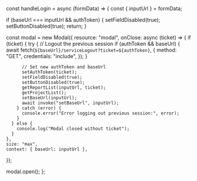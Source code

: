 const handleLogin = async (formData) => {
  const { inputUrl } = formData;
  
  if (baseUrl === inputUrl && authToken) {
    setFieldDisabled(true);
    setButtonDisabled(true);
    return;
  }

  const modal = new Modal({
    resource: "modal",
    onClose: async (ticket) => {
      if (ticket) {
        try {
          // Logout the previous session
          if (authToken && baseUrl) {
            await fetch(`${baseUrl}/serviceLogout?ticket=${authToken}`, {
              method: "GET",
              credentials: "include",
            });
          }

          // Set new authToken and baseUrl
          setAuthToken(ticket);
          setFieldDisabled(true);
          setButtonDisabled(true);
          getReportList(inputUrl, ticket);
          getProjectList();
          setBaseUrl(inputUrl);
          await invoke("setBaseUrl", inputUrl);
        } catch (error) {
          console.error("Error logging out previous session:", error);
        }
      } else {
        console.log("Modal closed without ticket");
      }
    },
    size: "max",
    context: { baseUrl: inputUrl },
  });

  modal.open();
};

